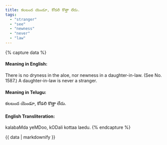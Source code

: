 ```yaml
---
title: కలబంద యెండూ, కోడలి కొత్తా లేదు.
tags:
  - "stranger"
  - "see"
  - "newness"
  - "never"
  - "law"
---
```


{% capture data %}
#### Meaning in English:
There is no dryness in the aloe, nor newness in a daughter-in-law.
(See No. 1587.)
A daughter-in-law is never a stranger.

#### Meaning in Telugu:
కలబంద యెండూ, కోడలి కొత్తా లేదు.

#### English Transliteration:
kalabaMda yeMDoo, kODali kottaa laedu.
{% endcapture %}

{{ data | markdownify }}

